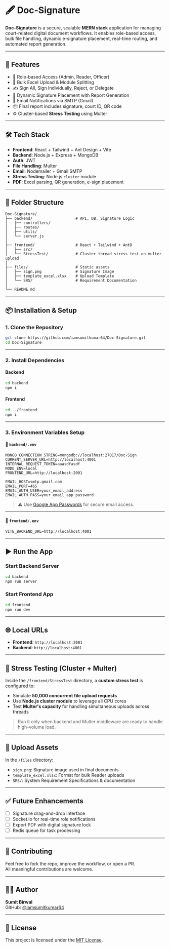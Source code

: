 # 🖋️ Doc-Signature

**Doc-Signature** is a secure, scalable **MERN stack** application for managing court-related digital document workflows. It enables role-based access, bulk file handling, dynamic e-signature placement, real-time routing, and automated report generation.

---

## 🚀 Features

- 🔐 Role-based Access (Admin, Reader, Officer)
- 📄 Bulk Excel Upload & Module Splitting
- ✍️ Sign All, Sign Individually, Reject, or Delegate
- 🧾 Dynamic Signature Placement with Report Generation
- 📩 Email Notifications via SMTP (Gmail)
- 📦 Final report includes signature, court ID, QR code
- ⚙️ Cluster-based **Stress Testing** using Multer

---

## 🛠 Tech Stack

- **Frontend**: React + Tailwind + Ant Design + Vite
- **Backend**: Node.js + Express + MongoDB
- **Auth**: JWT
- **File Handling**: Multer
- **Email**: Nodemailer + Gmail SMTP
- **Stress Testing**: Node.js `cluster` module
- **PDF**: Excel parsing, QR generation, e-sign placement

---

## 📁 Folder Structure

```
Doc-Signature/
├── backend/                   # API, DB, Signature Logic
│   ├── controllers/
│   ├── routes/
│   ├── utils/
│   └── server.js
│
├── frontend/                  # React + Tailwind + AntD
│   ├── src/
│   └── StressTest/            # Cluster thread stress test on multer upload
│
├── files/                     # Static assets
│   ├── sign.png               # Signature Image
│   ├── template_excel.xlsx    # Upload Template
│   └── SRS/                   # Requirement Documentation
│
└── README.md
```

---

## 📦 Installation & Setup

### 1. Clone the Repository

```bash
git clone https://github.com/iamsumitkumar64/Doc-Signature.git
cd Doc-Signature
```

---

### 2. Install Dependencies

#### Backend
```bash
cd backend
npm i
```

#### Frontend
```bash
cd ../frontend
npm i
```

---

### 3. Environment Variables Setup

#### 📁 `backend/.env`

```env
MONGO_CONNECTION_STRING=mongodb://localhost:27017/Doc-Sign
CURRENT_SERVER_URL=http://localhost:4001
INTERNAL_REQUEST_TOKEN=aaasdfasdf
NODE_ENV=local
FRONTEND_URL=http://localhost:2001

EMAIL_HOST=smtp.gmail.com
EMAIL_PORT=465
EMAIL_AUTH_USER=your_email_address
EMAIL_AUTH_PASS=your_email_app_password
```

> ⚠️ Use [Google App Passwords](https://support.google.com/accounts/answer/185833) for secure email access.

---

#### 📁 `frontend/.env`

```env
VITE_BACKEND_URL=http://localhost:4001
```

---

## ▶️ Run the App

### Start Backend Server

```bash
cd backend
npm run server
```

### Start Frontend App

```bash
cd frontend
npm run dev
```

---

## 🌐 Local URLs

- **Frontend**: `http://localhost:2001`
- **Backend**: `http://localhost:4001`

---

## 🧪 Stress Testing (Cluster + Multer)

Inside the `/frontend/StressTest` directory, a **custom stress test** is configured to:

- Simulate **50,000 concurrent file upload requests**
- Use **Node.js cluster module** to leverage all CPU cores
- Test **Multer's capacity** for handling simultaneous uploads across threads

> Run it only when backend and Multer middleware are ready to handle high-volume load.

---

## 📂 Upload Assets

In the `/files` directory:

- `sign.png`: Signature image used in final documents
- `template_excel.xlsx`: Format for bulk Reader uploads
- `SRS/`: System Requirement Specifications & documentation

---

## ✅ Future Enhancements

- [ ] Signature drag-and-drop interface
- [ ] Socket.io for real-time role notifications
- [ ] Export PDF with digital signature lock
- [ ] Redis queue for task processing

---

## 🤝 Contributing

Feel free to fork the repo, improve the workflow, or open a PR.  
All meaningful contributions are welcome.

---

## 👨‍💻 Author

**Sumit Birwal**  
GitHub: [@iamsumitkumar64](https://github.com/iamsumitkumar64)

---

## 📄 License

This project is licensed under the [MIT License](LICENSE).
